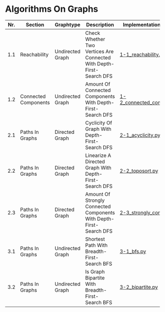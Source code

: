 # **Algorithms On Graphs** 

| Nr. | Section | Graphtype | Description | Implementation In Python |
| --- | --- | --- | --- | --- |
| 1.1 | Reachability | Undirected Graph | Check Whether Two Vertices Are Connected With Depth-First-Search DFS | [1-1_reachability.py](1-1_reachability.py) |
| 1.2 | Connected Components | Undirected Graph | Amount Of Connected Components With Depth-First-Search DFS | [1-2_connected_components.py](1-2_connected_components.py) |
| 2.1 | Paths In Graphs | Directed Graph | Cyclicity Of Graph With Depth-First-Search DFS | [2-1_acyclicity.py](2-1_acyclicity.py) |
| 2.2 | Paths In Graphs | Directed Graph | Linearize A Directed Graph With Depth-First-Search DFS| [2-2_toposort.py](2-2_toposort.py) |
| 2.3 | Paths In Graphs | Directed Graph | Amount Of Strongly Connected Components With Depth-First-Search DFS | [2-3_strongly_connected.py](2-3_strongly_connected.py) |
| 3.1 | Paths In Graphs | Undirected Graph | Shortest Path With Breadth-First-Search BFS | [3-1_bfs.py](3-1_bfs.py) |
| 3.2 | Paths In Graphs | Undirected Graph | Is Graph Bipartite With Breadth-First-Search BFS | [3-2_bipartite.py](3-2_bipartite.py) |
